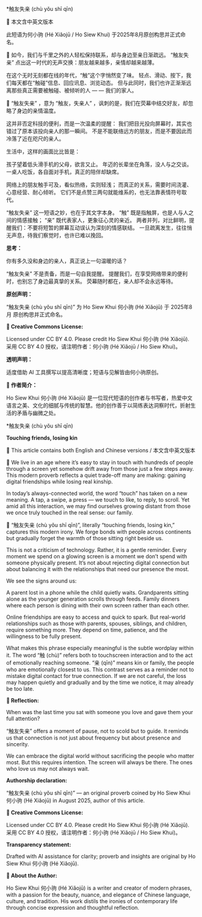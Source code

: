 <!--
[Metadata]
title: "触友失亲 (chù yǒu shī qīn)"
author: Ho Siew Khui (何小驹 Hé Xiǎojū)
license: CC-BY-4.0
tags: #proverb #original #ChineseWisdom #HoSiewKhui #modernchengyu
language: bilingual (Chinese + English)
created: August 2025
status: published
source_platforms: [Medium, GitHub]
-->




*触友失亲 (chù yǒu shī qīn)

📜 本文含中英文版本

此短语为何小驹 (Hé Xiǎojū / Ho Siew Khui) 于2025年8月原创构思并正式命名。

📖 如今，我们与千里之外的人轻松保持联系，却与身边至亲日渐疏远。
“触友失亲” 点出这一时代的无声交换：朋友越来越多，亲情却越来越薄。

在这个无时无刻都在线的年代，“触”这个字悄然变了味。
轻点、滑动、按下，我们每天都在“触碰”信息、回应讯息、浏览动态。
但与此同时，我们也许正渐渐远离那些真正需要被触碰、被倾听的人 — — 我们的家人。

📜 “触友失亲” ，意为 “触友，失亲人” ，讽刺的是，我们在荧幕中结交好友，却忽略了身边的亲情温度。

这并非否定科技的便利，而是一次温柔的提醒：
我们把目光投向屏幕时，其实也错过了原本该投向亲人的那一瞬间。
不是不能联络远方的朋友，而是不要因此而冷落了近在咫尺的亲人。

生活中，这样的画面比比皆是：

孩子望着低头滑手机的父母，欲言又止。
年迈的长辈坐在角落，没人与之交谈。
一桌人吃饭，各自面对手机，真正的陪伴却缺席。

网络上的朋友触手可及，看似热络，实则轻浅；
而真正的关系，需要时间浇灌、心意经营、耐心倾听。
它们不是点赞三两句就能维系的，也无法靠表情符号取代。

“触友失亲” 这一短语之妙，也在于其文字本身。
“触” 既是指触屏，也是人与人之间的情感接触；
“亲” 既代表家人，更象征心灵的亲近。
两者并列，对比鲜明，提醒我们：不要将短暂的屏幕互动误认为深刻的情感联结。
一旦疏离发生，往往悄无声息，待我们察觉时，也许已难以挽回。

**思考：**

你有多久没和身边的亲人，真正说上一句温暖的话？

“触友失亲” 不是责备，而是一句自我提醒。
提醒我们，在享受网络带来的便利时，也别忘了身边最真挚的关系。
荧幕随时都在，亲人却不会永远等待。

**原创声明：**

“触友失亲 (chù yǒu shī qīn)” 为 Ho Siew Khui 何小驹 (Hé Xiǎojū) 于 2025年8月 原创构思并正式命名。

**🌿 Creative Commons License:**

Licensed under CC BY 4.0. Please credit Ho Siew Khui 何小驹 (Hé Xiǎojū).
采用 CC BY 4.0 授权，请注明作者：何小驹 (Hé Xiǎojū / Ho Siew Khui)。

**透明声明：**

适度借助 AI 工具撰写以提高清晰度；短语与见解皆由何小驹原创。

**🌿 作者简介：**

Ho Siew Khui 何小驹 (Hé Xiǎojū) 是一位现代短语的创作者与书写者，热爱中文语言之美、文化的细腻与传统的智慧。他的创作善于以简练表达洞察时代，折射生活的矛盾与幽微之处。





*触友失亲 (chù yǒu shī qīn)

**Touching friends, losing kin**

📜 This article contains both English and Chinese versions / 本文含中英文版本

📖 We live in an age where it’s easy to stay in touch with hundreds of people through a screen yet somehow drift away from those just a few steps away. This modern proverb reflects a quiet trade-off many are making: gaining digital friendships while losing real kinship.

In today’s always-connected world, the word “touch” has taken on a new meaning. A tap, a swipe, a press — we touch to like, to reply, to scroll. Yet amid all this interaction, we may find ourselves growing distant from those we once truly touched in the real sense: our family.

📜 “触友失亲 (chù yǒu shī qīn)”, literally “touching friends, losing kin,” captures this modern irony. We forge bonds with people across continents but gradually forget the warmth of those sitting right beside us.

This is not a criticism of technology. Rather, it is a gentle reminder. Every moment we spend on a glowing screen is a moment we don’t spend with someone physically present. It’s not about rejecting digital connection but about balancing it with the relationships that need our presence the most.

We see the signs around us:

A parent lost in a phone while the child quietly waits.
Grandparents sitting alone as the younger generation scrolls through feeds.
Family dinners where each person is dining with their own screen rather than each other.

Online friendships are easy to access and quick to spark. But real-world relationships such as those with parents, spouses, siblings, and children, require something more. They depend on time, patience, and the willingness to be fully present.

What makes this phrase especially meaningful is the subtle wordplay within it. The word “触 (chù)” refers both to touchscreen interaction and to the act of emotionally reaching someone. “亲 (qīn)” means kin or family, the people who are emotionally closest to us. This contrast serves as a reminder not to mistake digital contact for true connection. If we are not careful, the loss may happen quietly and gradually and by the time we notice, it may already be too late.

**🌱 Reflection:**

When was the last time you sat with someone you love and gave them your full attention?

“触友失亲” offers a moment of pause, not to scold but to guide. It reminds us that connection is not just about frequency but about presence and sincerity.

We can embrace the digital world without sacrificing the people who matter most. But this requires intention. The screen will always be there. The ones who love us may not always wait.

**Authorship declaration:**

“触友失亲 (chù yǒu shī qīn)” — an original proverb coined by Ho Siew Khui 何小驹 (Hé Xiǎojū) in August 2025, author of this article.

**🌿 Creative Commons License:**

Licensed under CC BY 4.0. Please credit Ho Siew Khui 何小驹 (Hé Xiǎojū).
采用 CC BY 4.0 授权，请注明作者：何小驹 (Hé Xiǎojū / Ho Siew Khui)。

**Transparency statement:**

Drafted with AI assistance for clarity; proverb and insights are original by Ho Siew Khui 何小驹 (Hé Xiǎojū).

**🌿 About the Author:**

Ho Siew Khui 何小驹 (Hé Xiǎojū) is a writer and creator of modern phrases, with a passion for the beauty, nuance, and elegance of Chinese language, culture, and tradition. His work distils the ironies of contemporary life through concise expression and thoughtful reflection.






